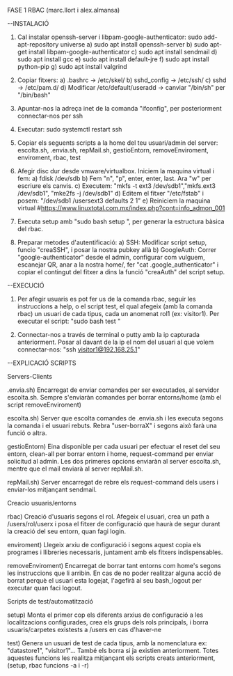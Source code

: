 FASE 1 RBAC (marc.llort i alex.almansa)


--INSTALACIÓ

1. Cal instalar openssh-server i libpam-google-authenticator: 
    sudo add-apt-repository universe
    a) sudo apt install openssh-server
    b) sudo apt-get install libpam-google-authenticator
    c) sudo apt install sendmail
    d) sudo apt install gcc
    e) sudo apt install default-jre
    f) sudo apt install python-pip
    g) sudo apt install valgrind

2. Copiar fitxers:
    a) .bashrc -> /etc/skel/
    b) sshd_config -> /etc/ssh/
    c) sshd -> /etc/pam.d/
    d) Modificar /etc/default/useradd -> canviar "/bin/sh" per "/bin/bash"

3. Apuntar-nos la adreça inet de la comanda "ifconfig", per posteriorment connectar-nos per ssh

4. Executar: sudo systemctl restart ssh

5. Copiar els seguents scripts a la home del teu usuari/admin del server:
    escolta.sh, .envia.sh, repMail.sh, gestioEntorn, removeEnviroment, enviroment, rbac, test

6. Afegir disc dur desde vmware/virtualbox. Iniciem la maquina virtual i fem:
    a) fdisk /dev/sdb
    b) Fem "n", "p", enter, enter, last. Ara "w" per escriure els canvis.
    c) Executem: "mkfs -t ext3 /dev/sdb1","mkfs.ext3  /dev/sdb1", "mke2fs -j /dev/sdb1"
    d) Editem el fitxer "/etc/fstab" i posem: "/dev/sdb1 /usersext3 defaults 2 1"
    e) Reiniciem la maquina virtual
    #https://www.linuxtotal.com.mx/index.php?cont=info_admon_001

7. Executa setup amb "sudo bash setup <nomUsuari>", per generar la estructura bàsica del rbac.

8. Preparar metodes d'autentificació:
    a) SSH: Modificar script setup, funcio "creaSSH", i posar la nostra pubkey allà
    b) GoogleAuth: Correr "google-authenticator" desde el admin, configurar com vulguem, escanejar QR, anar a la nostra home/, fer "cat .google_authenticator" i copiar el contingut del fitxer a dins la funció "creaAuth" del script setup.



--EXECUCIÓ

1. Per afegir usuaris es pot fer us de la comanda rbac, seguir les instruccions a help, o el script test, el qual afegeix (amb la comanda rbac) un usuari de cada tipus, cada un anomenat rol1 (ex: visitor1).
Per executar el script: "sudo bash test <nomUsuari>"

2. Connectar-nos a través de terminal o putty amb la ip capturada anteriorment. Posar al davant de la ip el nom del usuari al que volem connectar-nos: "ssh visitor1@192.168.25.1"



--EXPLICACIÓ SCRIPTS

Servers-Clients

.envia.sh)
    Encarregat de enviar comandes per ser executades, al servidor escolta.sh. Sempre s'enviaràn comandes per borrar entorns/home (amb el script removeEnviroment)

escolta.sh)
    Server que escolta comandes de .envia.sh i les executa segons la comanda i el usuari rebuts. Rebra "user-borraX" i segons això farà una funció o altra.

gestioEntorn)
    Eina disponible per cada usuari per efectuar el reset del seu entorn, clean-all per borrar entorn i home, request-command per enviar solicitud al admin. Les dos primeres opcions enviaràn al server escolta.sh, mentre que el mail enviarà al server repMail.sh.

repMail.sh)
    Server encarregat de rebre els request-command dels users i enviar-los mitjançant sendmail.


Creacio usuaris/entorns

rbac)
    Creació d'usuaris segons el rol. Afegeix el usuari, crea un path a /users/rol/userx i posa el fitxer de configuració que haurà de segur durant la creació del seu entorn, quan fagi login.

enviroment)
    Llegeix arxiu de configuració i segons aquest copia els programes i llibreries necessaris, juntament amb els fitxers indispensables.

removeEnviroment)
    Encarregat de borrar tant entorns com home's segons les instruccions que li arribin. En cas de no poder realitzar alguna acció de borrat perquè el usuari esta logejat, l'agefirà al seu bash_logout per executar quan faci logout.


Scripts de test/automatització

setup)
    Monta el primer cop els diferents arxius de configuració a les localitzacions configurades, crea els grups dels rols principals, i borra usuaris/carpetes existests a /users en cas d'haver-ne

test)
    Genera un usuari de test de cada tipus, amb la nomenclatura ex: "datastore1", "visitor1"... També els borra si ja existien anteriorment. Totes aquestes funcions les realitza mitjançant els scripts creats anteriorment, (setup, rbac funcions -a i -r)